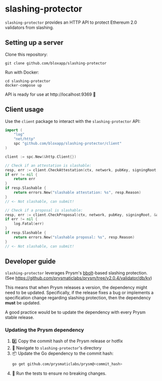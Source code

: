 # slashing-protector

`slashing-protector` provides an HTTP API to protect Ethereum 2.0 validators from slashing.

## Setting up a server

Clone this repository:
```
git clone github.com/bloxapp/slashing-protector
```

Run with Docker:
```
cd slashing-protector
docker-compose up
```

API is ready for use at http://localhost:9369 🤙

## Client usage

Use the `client` package to interact with the `slashing-protector` API:

```go
import (
    "log"
    "net/http"
    spc "github.com/bloxapp/slashing-protector/client"
)

client := spc.New(&http.Client{})

// Check if an attestation is slashable:
resp, err := client.CheckAttestation(ctx, network, pubKey, signingRoot, &phase0.Attestation{...})
if err != nil {
    return err
}
if resp.Slashable {
    return errors.New("slashable attestation: %s", resp.Reason)
}
// <- Not slashable, can submit!

// Check if a proposal is slashable:
resp, err := client.CheckProposal(ctx, network, pubKey, signingRoot, &altair.BeaconBlock{...})
if err != nil {
    log.Fatal(err)
}
if resp.Slashable {
    return errors.New("slashable proposal: %s", resp.Reason)
}
// <- Not slashable, can submit!
```

## Developer guide

`slashing-protector` leverages Prysm's [bbolt](https://github.com/etcd-io/bbolt)-based slashing protection. (See https://github.com/prysmaticlabs/prysm/tree/v2.0.4/validator/db/kv)

This means that when Prysm releases a version, the dependency might need to be updated. Specifically, if the release fixes a bug or implements a specification change regarding slashing protection, then the dependency **must** be updated.

A good practice would be to update the dependency with every Prysm stable release.

### Updating the Prysm dependency

1. #️⃣ Copy the commit hash of the Prysm release or hotfix
2. 📁 Navigate to `slashing-protector`'s directory
3. 📦 Update the Go dependency to the commit hash:
    ```bash
    go get github.com/prysmaticlabs/prysm@<commit_hash>
    ```
4. 🧪 Run the tests to ensure no breaking changes.